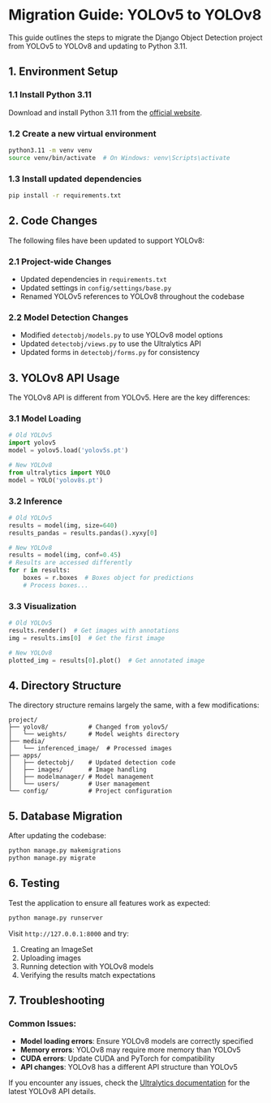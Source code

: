 # Migration Guide: YOLOv5 to YOLOv8

This guide outlines the steps to migrate the Django Object Detection project from YOLOv5 to YOLOv8 and updating to Python 3.11.

## 1. Environment Setup

### 1.1 Install Python 3.11
Download and install Python 3.11 from the [official website](https://www.python.org/downloads/).

### 1.2 Create a new virtual environment
```bash
python3.11 -m venv venv
source venv/bin/activate  # On Windows: venv\Scripts\activate
```

### 1.3 Install updated dependencies
```bash
pip install -r requirements.txt
```

## 2. Code Changes

The following files have been updated to support YOLOv8:

### 2.1 Project-wide Changes
- Updated dependencies in `requirements.txt`
- Updated settings in `config/settings/base.py`
- Renamed YOLOv5 references to YOLOv8 throughout the codebase

### 2.2 Model Detection Changes
- Modified `detectobj/models.py` to use YOLOv8 model options
- Updated `detectobj/views.py` to use the Ultralytics API
- Updated forms in `detectobj/forms.py` for consistency

## 3. YOLOv8 API Usage

The YOLOv8 API is different from YOLOv5. Here are the key differences:

### 3.1 Model Loading
```python
# Old YOLOv5
import yolov5
model = yolov5.load('yolov5s.pt')

# New YOLOv8
from ultralytics import YOLO
model = YOLO('yolov8s.pt')
```

### 3.2 Inference
```python
# Old YOLOv5
results = model(img, size=640)
results_pandas = results.pandas().xyxy[0]

# New YOLOv8
results = model(img, conf=0.45)
# Results are accessed differently
for r in results:
    boxes = r.boxes  # Boxes object for predictions
    # Process boxes...
```

### 3.3 Visualization
```python
# Old YOLOv5
results.render()  # Get images with annotations
img = results.ims[0]  # Get the first image

# New YOLOv8
plotted_img = results[0].plot()  # Get annotated image
```

## 4. Directory Structure

The directory structure remains largely the same, with a few modifications:

```
project/
├── yolov8/           # Changed from yolov5/
│   └── weights/      # Model weights directory
├── media/
│   └── inferenced_image/  # Processed images 
├── apps/
│   ├── detectobj/    # Updated detection code
│   ├── images/       # Image handling
│   ├── modelmanager/ # Model management
│   └── users/        # User management
└── config/           # Project configuration
```

## 5. Database Migration

After updating the codebase:

```bash
python manage.py makemigrations
python manage.py migrate
```

## 6. Testing

Test the application to ensure all features work as expected:

```bash
python manage.py runserver
```

Visit `http://127.0.0.1:8000` and try:
1. Creating an ImageSet
2. Uploading images
3. Running detection with YOLOv8 models
4. Verifying the results match expectations

## 7. Troubleshooting

### Common Issues:
- **Model loading errors**: Ensure YOLOv8 models are correctly specified
- **Memory errors**: YOLOv8 may require more memory than YOLOv5
- **CUDA errors**: Update CUDA and PyTorch for compatibility
- **API changes**: YOLOv8 has a different API structure than YOLOv5

If you encounter any issues, check the [Ultralytics documentation](https://docs.ultralytics.com/) for the latest YOLOv8 API details.